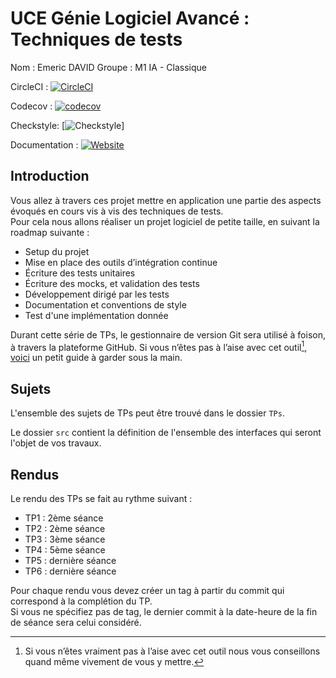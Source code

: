 # UCE Génie Logiciel Avancé : Techniques de tests

Nom : Emeric DAVID
Groupe : M1 IA - Classique

CircleCI : [![CircleCI](https://dl.circleci.com/status-badge/img/gh/EmericDavid/ceri-m1-techniques-de-test/tree/master.svg?style=svg)](https://dl.circleci.com/status-badge/redirect/gh/EmericDavid/ceri-m1-techniques-de-test/tree/master)

Codecov : [![codecov](https://codecov.io/gh/EmericDavid/ceri-m1-techniques-de-test/graph/badge.svg?token=YH49BOEFAO)](https://codecov.io/gh/EmericDavid/ceri-m1-techniques-de-test)

Checkstyle: [![Checkstyle](https://img.shields.io/badge/Checkstyle-passing-brightgreen)]

Documentation : [![Website](https://img.shields.io/website?url=https%3A%2F%2FEmericDavid.github.io%2Fceri-m1-techniques-de-test%2F)](https://emericdavid.github.io/ceri-m1-techniques-de-test/)


## Introduction

Vous allez à travers ces projet mettre en application une partie des aspects évoqués en cours vis à vis des techniques de tests.  
Pour cela nous allons réaliser un projet logiciel de petite taille, en suivant la roadmap suivante : 
- Setup du projet
- Mise en place des outils d’intégration continue
- Écriture des tests unitaires
- Écriture des mocks, et validation des tests
- Développement dirigé par les tests
- Documentation et conventions de style
- Test d'une implémentation donnée

Durant cette série de TPs, le gestionnaire de version Git sera utilisé à foison, à travers la plateforme GitHub. Si vous n’êtes pas à l’aise avec cet outil[^1], [voici](http://rogerdudler.github.io/git-guide/) un petit guide à garder sous la main.

## Sujets

L'ensemble des sujets de TPs peut être trouvé dans le dossier `TPs`.

Le dossier `src` contient la définition de l'ensemble des interfaces qui seront l'objet de vos travaux.

## Rendus

Le rendu des TPs se fait au rythme suivant :

- TP1 : 2ème séance
- TP2 : 2ème séance
- TP3 : 3ème séance
- TP4 : 5ème séance
- TP5 : dernière séance
- TP6 : dernière séance

Pour chaque rendu vous devez créer un tag à partir du commit qui correspond à la complétion du TP.  
Si vous ne spécifiez pas de tag, le dernier commit à la date-heure de la fin de séance sera celui considéré.

[^1]: Si vous n’êtes vraiment pas à l’aise avec cet outil nous vous conseillons quand même vivement de vous y mettre.
